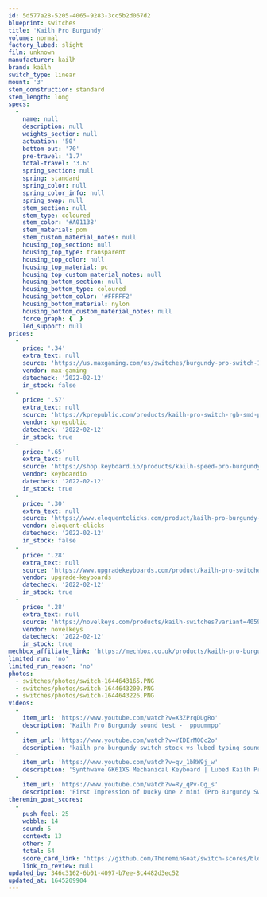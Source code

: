 ```yaml
---
id: 5d577a28-5205-4065-9283-3cc5b2d067d2
blueprint: switches
title: 'Kailh Pro Burgundy'
volume: normal
factory_lubed: slight
film: unknown
manufacturer: kailh
brand: kailh
switch_type: linear
mount: '3'
stem_construction: standard
stem_length: long
specs:
  -
    name: null
    description: null
    weights_section: null
    actuation: '50'
    bottom-out: '70'
    pre-travel: '1.7'
    total-travel: '3.6'
    spring_section: null
    spring: standard
    spring_color: null
    spring_color_info: null
    spring_swap: null
    stem_section: null
    stem_type: coloured
    stem_color: '#A01138'
    stem_material: pom
    stem_custom_material_notes: null
    housing_top_section: null
    housing_top_type: transparent
    housing_top_color: null
    housing_top_material: pc
    housing_top_custom_material_notes: null
    housing_bottom_section: null
    housing_bottom_type: coloured
    housing_bottom_color: '#FFFFF2'
    housing_bottom_material: nylon
    housing_bottom_custom_material_notes: null
    force_graph: {  }
    led_support: null
prices:
  -
    price: '.34'
    extra_text: null
    source: 'https://us.maxgaming.com/us/switches/burgundy-pro-switch-10-pack'
    vendor: max-gaming
    datecheck: '2022-02-12'
    in_stock: false
  -
    price: '.57'
    extra_text: null
    source: 'https://kprepublic.com/products/kailh-pro-switch-rgb-smd-purple-light-green-teal-aqua-burgundy-mx-rgb-swithes?variant=30706078711852'
    vendor: kprepublic
    datecheck: '2022-02-12'
    in_stock: true
  -
    price: '.65'
    extra_text: null
    source: 'https://shop.keyboard.io/products/kailh-speed-pro-burgundy-keyswitches-x-10'
    vendor: keyboardio
    datecheck: '2022-02-12'
    in_stock: true
  -
    price: '.30'
    extra_text: null
    source: 'https://www.eloquentclicks.com/product/kailh-pro-burgundy-switches/'
    vendor: eloquent-clicks
    datecheck: '2022-02-12'
    in_stock: false
  -
    price: '.28'
    extra_text: null
    source: 'https://www.upgradekeyboards.com/product/kailh-pro-switches/'
    vendor: upgrade-keyboards
    datecheck: '2022-02-12'
    in_stock: true
  -
    price: '.28'
    extra_text: null
    source: 'https://novelkeys.com/products/kailh-switches?variant=40598672801959'
    vendor: novelkeys
    datecheck: '2022-02-12'
    in_stock: true
mechbox_affiliate_link: 'https://mechbox.co.uk/products/kailh-pro-burgundy?variant=11097848119338'
limited_run: 'no'
limited_run_reason: 'no'
photos:
  - switches/photos/switch-1644643165.PNG
  - switches/photos/switch-1644643200.PNG
  - switches/photos/switch-1644643226.PNG
videos:
  -
    item_url: 'https://www.youtube.com/watch?v=X3ZPrqDUgRo'
    description: 'Kailh Pro Burgundy sound test -  ppuummpp'
  -
    item_url: 'https://www.youtube.com/watch?v=YIDErMO0c2o'
    description: 'kailh pro burgundy switch stock vs lubed typing sounds comparison keycaps(sa xda dsa) - pispo-keyboads'
  -
    item_url: 'https://www.youtube.com/watch?v=qv_1bRW9j_w'
    description: 'Synthwave GK61XS Mechanical Keyboard | Lubed Kailh Pro Burgundy | Coiled Cable | Artisan Keycap - RA visuals'
  -
    item_url: 'https://www.youtube.com/watch?v=Ry_qPv-Og_s'
    description: 'First Impression of Ducky One 2 mini (Pro Burgundy Switches) - Joseph Tran'
theremin_goat_scores:
  -
    push_feel: 25
    wobble: 14
    sound: 5
    context: 13
    other: 7
    total: 64
    score_card_link: 'https://github.com/ThereminGoat/switch-scores/blob/master/Kailh%20Pro%20Burgundy.pdf'
    link_to_review: null
updated_by: 346c3162-6b01-4097-b7ee-8c4482d3ec52
updated_at: 1645209904
---
```

